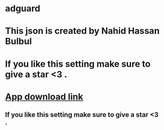 # adguard
# This json is created by Nahid Hassan Bulbul 

# If you like this setting make sure to give a star <3 . 
# <a href="https://drive.google.com/folderview?id=1Chw370iACwxiBNAJeh_mq-alT1IGMFNI"> App download link </a>

## If you like this setting make sure to give a star <3 . 

